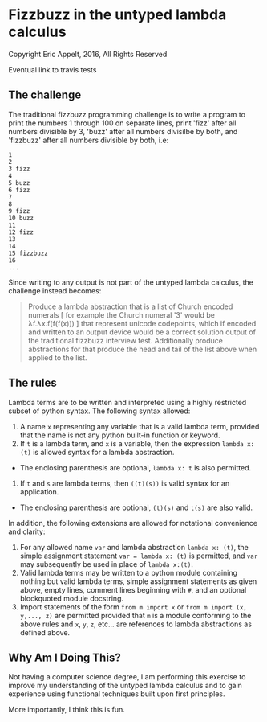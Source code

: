 # Fizzbuzz in the untyped lambda calculus

Copyright Eric Appelt, 2016, All Rights Reserved

Eventual link to travis tests

## The challenge

The traditional fizzbuzz programming challenge is to write a
program to print the numbers 1 through 100 on separate lines,
print 'fizz' after all numbers divisible by 3, 'buzz' after all
numbers divisilbe by both, and 'fizzbuzz' after all numbers
divisible by both, i.e:

```
1
2
3 fizz
4
5 buzz
6 fizz
7
8
9 fizz
10 buzz
11
12 fizz
13
14
15 fizzbuzz
16
...
```

Since writing to any output is not part of the untyped lambda calculus,
the challenge instead becomes:

> Produce a lambda abstraction that is a list of Church encoded numerals
> [ for example the Church numeral '3' would be λf.λx.f(f(f(x))) ]
> that represent unicode codepoints, which if encoded and written to
> an output device would be a correct solution output of the traditional
> fizzbuzz interview test. Additionally produce abstractions for
> that produce the head and tail of the list above when applied to the list.

## The rules

Lambda terms are to be written and interpreted using a highly restricted
subset of python syntax. The following syntax allowed:

1. A name `x` representing any variable that is a valid lambda term, provided
that the name is not any python built-in function or keyword.
1. If `t` is a lambda term, and `x` is a variable, then the expression
`lambda x: (t)` is allowed syntax for a lambda abstraction.
  * The enclosing parenthesis are optional, `lambda x: t` is also permitted.
1. If `t` and `s` are lambda terms, then `((t)(s))` is valid syntax for
an application.
  * The enclosing parenthesis are optional, `(t)(s)` and `t(s)` are also valid.

In addition, the following extensions are allowed for notational
convenience and clarity:

1. For any allowed name `var` and lambda abstraction `lambda x: (t)`, the
simple assignment statement `var = lambda x: (t)` is permitted, and `var`
may subsequently be used in place of `lambda x:(t)`.
1. Valid lambda terms may be written to a python module containing nothing
but valid lambda terms, simple assignment statements as given above,
empty lines, comment lines beginning with `#`, and an optional
blockquoted module docstring.
1. Import statements of the form `from m import x` or
`from m import (x, y,..., z)` are permitted provided that `m` is a module
conforming to the above rules and `x`, `y`, `z`, etc... are references
to lambda abstractions as defined above.

## Why Am I Doing This?

Not having a computer science degree, I am performing this exercise
to improve my understanding of the untyped lambda calculus and to
gain experience using functional techniques built upon first principles.

More importantly, I think this is fun.
